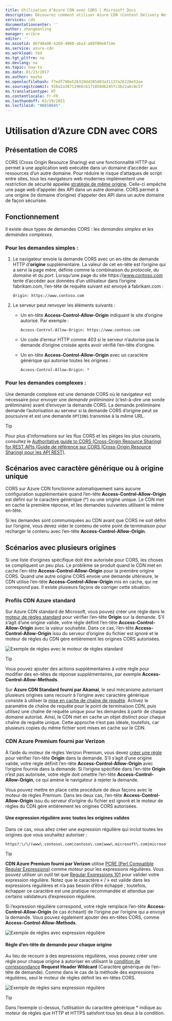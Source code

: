 ```yaml
---
title: Utilisation d’Azure CDN avec CORS | Microsoft Docs
description: Découvrez comment utiliser Azure CDN (Content Delivery Network) avec CORS (Cross-Origin Resource Sharing).
services: cdn
documentationcenter: ''
author: zhangmanling
manager: erikre
editor: ''
ms.assetid: 86740a96-4269-4060-aba3-a69f00e6f14e
ms.service: azure-cdn
ms.workload: tbd
ms.tgt_pltfrm: na
ms.devlang: na
ms.topic: how-to
ms.date: 01/23/2017
ms.author: mazha
ms.openlocfilehash: f7edf790e526329dd285d03a31137a26220e52ee
ms.sourcegitcommit: 910a1a38711966cb171050db245fc3b22abc8c5f
ms.translationtype: HT
ms.contentlocale: fr-FR
ms.lasthandoff: 03/19/2021
ms.locfileid: "96018645"
---
```

# <a name="using-azure-cdn-with-cors"></a>Utilisation d’Azure CDN avec CORS
## <a name="what-is-cors"></a>Présentation de CORS
CORS (Cross Origin Resource Sharing) est une fonctionnalité HTTP qui permet à une application web exécutée dans un domaine d’accéder aux ressources d’un autre domaine. Pour réduire le risque d’attaques de script entre sites, tous les navigateurs web modernes implémentent une restriction de sécurité appelée [stratégie de même origine](https://www.w3.org/Security/wiki/Same_Origin_Policy).  Celle-ci empêche une page web d’appeler des API dans un autre domaine.  CORS permet à une origine (le domaine d’origine) d’appeler des API dans un autre domaine de façon sécurisée.

## <a name="how-it-works"></a>Fonctionnement
Il existe deux types de demandes CORS : les *demandes simples* et *les demandes complexes*.

### <a name="for-simple-requests"></a>Pour les demandes simples :

1. Le navigateur envoie la demande CORS avec un en-tête de demande HTTP d’**origine** supplémentaire. La valeur de cet en-tête est l’origine qui a servi la page mère, définie comme la combinaison du *protocole, du* *domaine* et du *port*.  Lorsqu’une page du site https\://www.contoso.com tente d’accéder aux données d’un utilisateur dans l’origine fabrikam.com, l’en-tête de requête suivant est envoyé à fabrikam.com :

   `Origin: https://www.contoso.com`

2. Le serveur peut renvoyer les éléments suivants :

   * Un en-tête **Access-Control-Allow-Origin** indiquant le site d’origine autorisé. Par exemple :

     `Access-Control-Allow-Origin: https://www.contoso.com`

   * Un code d’erreur HTTP comme 403 si le serveur n’autorise pas la demande d’origine croisée après avoir vérifié l’en-tête d’origine.

   * Un en-tête **Access-Control-Allow-Origin** avec un caractère générique qui autorise toutes les origines :

     `Access-Control-Allow-Origin: *`

### <a name="for-complex-requests"></a>Pour les demandes complexes :

Une demande complexe est une demande CORS où le navigateur est nécessaire pour envoyer une *demande préliminaire* (c’est-à-dire une sonde préliminaire) avant d’envoyer la demande CORS. La demande préliminaire demande l’autorisation au serveur si la demande CORS d’origine peut se poursuivre et est une demande `OPTIONS` transmise à la même URL.

> [!TIP]
> Pour plus d’informations sur les flux CORS et les pièges les plus courants, consultez le [Authoritative guide to CORS (Cross-Origin Resource Sharing) for REST APIs (Guide de référence sur CORS (Cross-Origin Resource Sharing) pour les API REST)](https://www.moesif.com/blog/technical/cors/Authoritative-Guide-to-CORS-Cross-Origin-Resource-Sharing-for-REST-APIs/).
>
>

## <a name="wildcard-or-single-origin-scenarios"></a>Scénarios avec caractère générique ou à origine unique
CORS sur Azure CDN fonctionne automatiquement sans aucune configuration supplémentaire quand l’en-tête **Access-Control-Allow-Origin** est défini sur le caractère générique (*) ou une origine unique.  Le CDN met en cache la première réponse, et les demandes suivantes utilisent le même en-tête.

Si les demandes sont communiquées au CDN avant que CORS ne soit défini sur l’origine, vous devez vider le contenu de votre point de terminaison pour recharger le contenu avec l’en-tête **Access-Control-Allow-Origin**.

## <a name="multiple-origin-scenarios"></a>Scénarios avec plusieurs origines
Si une liste d’origines spécifique doit être autorisée pour CORS, les choses se compliquent un peu plus. Le problème se produit quand le CDN met en cache l’en-tête **Access-Control-Allow-Origin** pour la première origine CORS.  Quand une autre origine CORS envoie une demande ultérieure, le CDN utilise l’en-tête **Access-Control-Allow-Origin** mis en cache, qui ne correspond pas.  Il existe plusieurs façons de corriger cette situation.

### <a name="azure-cdn-standard-profiles"></a>Profils CDN Azure standard
Sur Azure CDN standard de Microsoft, vous pouvez créer une règle dans le [moteur de règles standard](cdn-standard-rules-engine-reference.md) pour vérifier l’en-tête **Origin** sur la demande. S’il s’agit d’une origine valide, votre règle définit l’en-tête **Access-Control-Allow-Origin** avec la valeur souhaitée. Dans ce cas, l’en-tête **Access-Control-Allow-Origin** issu du serveur d’origine du fichier est ignoré et le moteur de règles du CDN gère entièrement les origines CORS autorisées.

![Exemple de règles avec le moteur de règles standard](./media/cdn-cors/cdn-standard-cors.png)

> [!TIP]
> Vous pouvez ajouter des actions supplémentaires à votre règle pour modifier des en-têtes de réponse supplémentaires, par exemple **Access-Control-Allow-Methods**.
> 

Sur **Azure CDN Standard fourni par Akamai**, le seul mécanisme autorisant plusieurs origines sans recourir à l’origine avec caractère générique consiste à utiliser la [mise en cache de chaîne de requête](cdn-query-string.md). Activez le paramètre de chaîne de requête pour le point de terminaison CDN, puis utilisez une chaîne de requête unique pour les demandes à partir de chaque domaine autorisé. Ainsi, le CDN met en cache un objet distinct pour chaque chaîne de requête unique. Cette approche n’est pas idéale, toutefois, car plusieurs copies du même fichier sont mises en cache sur le CDN.  

### <a name="azure-cdn-premium-from-verizon"></a>CDN Azure Premium fourni par Verizon
À l’aide du moteur de règles Verizon Premium, vous devez [créer une règle](./cdn-verizon-premium-rules-engine.md) pour vérifier l’en-tête **Origin** dans la demande.  S’il s’agit d’une origine valide, votre règle définit l’en-tête **Access-Control-Allow-Origin** avec l’origine fournie dans la demande.  Si l’origine spécifiée dans l’en-tête **Origin** n’est pas autorisée, votre règle doit omettre l’en-tête **Access-Control-Allow-Origin**, ce qui amène le navigateur à rejeter la demande. 

Vous pouvez mettre en place cette procédure de deux façons avec le moteur de règles Premium. Dans les deux cas, l’en-tête **Access-Control-Allow-Origin** issu du serveur d’origine du fichier est ignoré et le moteur de règles du CDN gère entièrement les origines CORS autorisées.

#### <a name="one-regular-expression-with-all-valid-origins"></a>Une expression régulière avec toutes les origines valides
Dans ce cas, vous allez créer une expression régulière qui inclut toutes les origines que vous souhaitez autoriser : 

```http
https?:\/\/(www\.contoso\.com|contoso\.com|www\.microsoft\.com|microsoft.com\.com)$
```

> [!TIP]
> **CDN Azure Premium fourni par Verizon** utilise [PCRE (Perl Compatible Regular Expressions)](https://pcre.org/) comme moteur pour les expressions régulières.  Vous pouvez utiliser un outil tel que [Regular Expressions 101](https://regex101.com/) pour valider votre expression régulière.  Notez que le caractère « / » est valide dans les expressions régulières et n’a pas besoin d’être échappé ; toutefois, échapper ce caractère est une pratique recommandée et attendue par certains validateurs d’expression régulière.
> 
> 

Si l’expression régulière correspond, votre règle remplace l’en-tête **Access-Control-Allow-Origin** (le cas échéant) de l’origine par l’origine qui a envoyé la demande.  Vous pouvez également ajouter des en-têtes CORS, comme **Access-Control-Allow-Methods**.

![Exemple de règles avec expression régulière](./media/cdn-cors/cdn-cors-regex.png)

#### <a name="request-header-rule-for-each-origin"></a>Règle d’en-tête de demande pour chaque origine
Au lieu de recourir à des expressions régulières, vous pouvez créer une règle pour chaque origine à autoriser en utilisant la [condition de correspondance](/previous-versions/azure/mt757336(v=azure.100)#match-conditions) **Request Header Wildcard** (Caractère générique de l’en-tête de demande). Comme dans le cas de la méthode des expressions régulières, seul le moteur de règles définit les en-têtes CORS. 

![Exemple de règles sans expression régulière](./media/cdn-cors/cdn-cors-no-regex.png)

> [!TIP]
> Dans l’exemple ci-dessus, l’utilisation du caractère générique * indique au moteur de règles que HTTP et HTTPS satisfont tous les deux à la condition.
> 
>